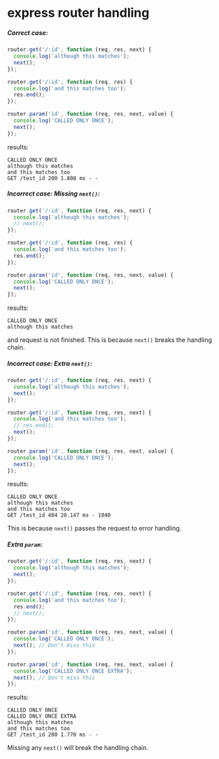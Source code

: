 # express router handling

##### Correct case:

```javascript
router.get('/:id', function (req, res, next) {
  console.log('although this matches');
  next();
});

router.get('/:id', function (req, res) {
  console.log('and this matches too');
  res.end();
});

router.param('id', function (req, res, next, value) {
  console.log('CALLED ONLY ONCE');
  next();
});
```
results:
```
CALLED ONLY ONCE
although this matches
and this matches too
GET /test_id 200 1.808 ms - -
```


##### Incorrect case: Missing `next()`:

```javascript
router.get('/:id', function (req, res, next) {
  console.log('although this matches');
  // next();
});

router.get('/:id', function (req, res) {
  console.log('and this matches too');
  res.end();
});

router.param('id', function (req, res, next, value) {
  console.log('CALLED ONLY ONCE');
  next();
});
```
results:
```
CALLED ONLY ONCE
although this matches
```

and request is not finished. This is because `next()` breaks the handling chain.

##### Incorrect case: Extra `next()`:

```javascript
router.get('/:id', function (req, res, next) {
  console.log('although this matches');
  next();
});

router.get('/:id', function (req, res, next) {
  console.log('and this matches too');
  // res.end();
  next();
});

router.param('id', function (req, res, next, value) {
  console.log('CALLED ONLY ONCE');
  next();
});
```
results:
```
CALLED ONLY ONCE
although this matches
and this matches too
GET /test_id 404 20.147 ms - 1040
```

This is because `next()` passes the request to error handling.

##### Extra `param`:
```javascript
router.get('/:id', function (req, res, next) {
  console.log('although this matches');
  next();
});

router.get('/:id', function (req, res, next) {
  console.log('and this matches too');
  res.end();
  // next();
});

router.param('id', function (req, res, next, value) {
  console.log('CALLED ONLY ONCE');
  next(); // Don't miss this
});

router.param('id', function (req, res, next, value) {
  console.log('CALLED ONLY ONCE EXTRA');
  next(); // Don't miss this
});
```

results:
```
CALLED ONLY ONCE
CALLED ONLY ONCE EXTRA
although this matches
and this matches too
GET /test_id 200 1.770 ms - -
```

Missing any `next()` will break the handling chain.